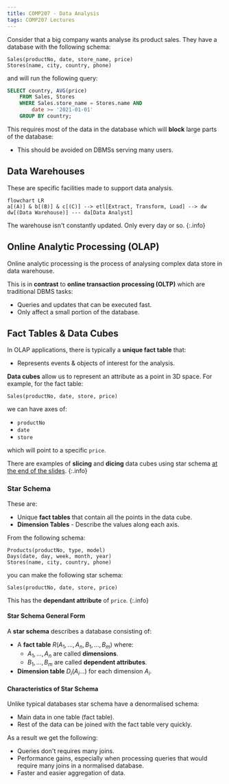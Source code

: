 ```yaml
---
title: COMP207 - Data Analysis
tags: COMP207 Lectures
---
```

Consider that a big company wants analyse its product sales. They have a database with the following schema:

```
Sales(productNo, date, store_name, price)
Stores(name, city, country, phone)
```

and will run the following query:

```sql
SELECT country, AVG(price)
	FROM Sales, Stores
	WHERE Sales.store_name = Stores.name AND
		date >= '2021-01-01'
	GROUP BY country;
```

This requires most of the data in the database which will **block** large parts of the database:

* This should be avoided on DBMSs serving many users.

## Data Warehouses
These are specific facilities made to support data analysis. 

```mermaid
flowchart LR
a[(A)] & b[(B)] & c[(C)] --> etl[Extract, Transform, Load] --> dw
dw[(Data Warehouse)] --- da[Data Analyst]
```

The warehouse isn't constantly updated. Only every day or so.
{:.info}

## Online Analytic Processing (OLAP)
Online analytic processing is the process of analysing complex data store in data warehouse.

This is in **contrast** to **online transaction processing (OLTP)** which are traditional DBMS tasks:

* Queries and updates that can be executed fast.
* Only affect a small portion of the database.

## Fact Tables & Data Cubes
In OLAP applications, there is typically a **unique fact table** that:

* Represents events & objects of interest for the analysis.

**Data cubes** allow us to represent an attribute as a point in 3D space. For example, for the fact table:

```
Sales(productNo, date, store, price)
```

we can have axes of:

* `productNo`
* `date`
* `store`

which will point to a specific `price`.

There are examples of **slicing** and **dicing** data cubes using star schema [at the end of the slides](https://liverpool.instructure.com/courses/46572/pages/more-details-about-data-analysis?module_item_id=1218371).
{:.info}

### Star Schema
These are:

* Unique **fact tables** that contain all the points in the data cube.
* **Dimension Tables** - Describe the values along each axis.

From the following schema:

```
Products(productNo, type, model)
Days(date, day, week, month, year)
Stores(name, city, country, phone)
```

you can make the following star schema:

```
Sales(productNo, date, store, price)
```

This has the **dependant attribute** of `price`.
{:.info}

#### Star Schema General Form
A **star schema** describes a database consisting of:

* A **fact table** $R(A_1,\ldots,A_n,B_1,\ldots,B_m)$ where:
	* $A_1,\ldots,A_n$ are called **dimensions**.
	* $B_1,\ldots,B_m$ are called **dependent attributes**.
* **Dimension table** $D_i(A_i\ldots)$ for each dimension $A_i$.

#### Characteristics of Star Schema
Unlike typical databases star schema have a denormalised schema:

* Main data in one table (fact table).
* Rest of the data can be joined with the fact table very quickly.

As a result we get the following:

* Queries don't requires many joins.
* Performance gains, especially when processing queries that would require many joins in a normalised database.
* Faster and easier aggregation of data.